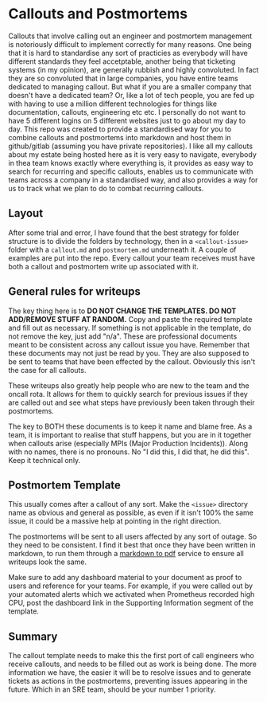 # Callouts and Postmortems
Callouts that involve calling out an engineer and postmortem management is notoriously difficult to implement correctly for many reasons. One being that it is hard to standardise any sort of practicies as everybody will have different standards they feel accetptable, another being that ticketing systems (in my opinion), are generally rubbish and highly convoluted. In fact they are so convoluted that in large companies, you have entire teams dedicated to managing callout. But what if you are a smaller company that doesn't have a dedicated team? Or, like a lot of tech people, you are fed up with having to use a million different technologies for things like documentation, callouts, engineering etc etc. I personally do not want to have 5 different logins on 5 different websites just to go about my day to day. This repo was created to provide a standardised way for you to combine callouts and postmortems into markdown and host them in github/gitlab (assuming you have private repositories). I like all my callouts about my estate being hosted here as it is very easy to navigate, everybody in thea team knows exactly where everything is, it provides as easy way to search for recurring and specific callouts, enables us to communicate with teams across a company in a standardised way, and also provides a way for us to track what we plan to do to combat recurring callouts.

## Layout
After some trial and error, I have found that the best strategy for folder structure is to divide the folders by technology, then in a `<callout-issue>` folder with a `callout.md` and `postmortem.md` underneath it. A couple of examples are put into the repo. Every callout your team receives must have both a callout and postmortem write up associated with it. 

## General rules for writeups
The key thing here is to __DO NOT CHANGE THE TEMPLATES. DO NOT ADD/REMOVE STUFF AT RANDOM.__ Copy and paste the required template and fill out as necessary. If something is not applicable in the template, do not remove the key, just add "n/a".  These are professional documents meant to be consistent across any callout issue you have. Remember that these documents may not just be read by you. They are also supposed to be sent to teams that have been effected by the callout. Obviously this isn't the case for all callouts. 

These writeups also greatly help people who are new to the team and the oncall rota. It allows for them to quickly search for previous issues if they are called out and see what steps have previously been taken through their postmortems.

The key to BOTH these documents is to keep it name and blame free. As a team, it is important to realise that stuff happens, but you are in it together when callouts arise (especially MPIs (Major Production Incidents)). Along with no names, there is no pronouns. No "I did this, I did that, he did this". Keep it technical only. 

## Postmortem Template
This usually comes after a callout of any sort. Make the `<issue>` directory name as obvious and general as possible, as even if it isn't 100% the same issue, it could be a massive help at pointing in the right direction.

The postmortems will be sent to all users affected by any sort of outage. So they need to be consistent. I find it best that once they have been written in markdown, to run them through a [markdown to pdf](https://www.markdowntopdf.com/) service to ensure all writeups look the same.

Make sure to add any dashboard material to your document as proof to users and reference for your teams. For example, if you were called out by your automated alerts which we activated when Prometheus recorded high CPU, post the dashboard link in the
Supporting Information segment of the template.

## Summary
The callout template needs to make this the first port of call engineers who receive callouts, and needs to be filled out as work is being done. The more information we have, the easier it will be to resolve issues and to generate tickets as actions in the postmortems, preventing issues appearing in the future. Which in an SRE team, should be your number 1 priority.

